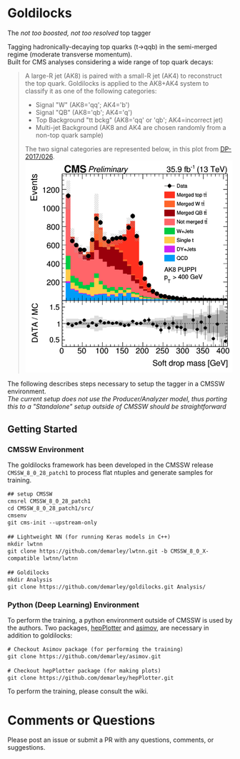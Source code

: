# Goldilocks
The _not too boosted, not too resolved_ top tagger

Tagging hadronically-decaying top quarks (t->qqb) in the semi-merged regime (moderate transverse momentum).  
Built for CMS analyses considering a wide range of top quark decays:  
> A large-R jet (AK8) is paired with a small-R jet (AK4) to reconstruct the top quark.
> Goldilocks is applied to the AK8+AK4 system to classify it as one of the following categories:
> - Signal "W" (AK8='qq'; AK4='b')
> - Signal "QB" (AK8='qb'; AK4='q')
> - Top Background "tt bckg" (AK8='qq' or 'qb'; AK4=incorrect jet)
> - Multi-jet Background (AK8 and AK4 are chosen randomly from a non-top quark sample)
> 
> The two signal categories are represented below, in this plot from [DP-2017/026](https://cds.cern.ch/record/2275225/files/DP2017_026.pdf).
> <img src="config/goldilocks_signal.png" width="500">


The following describes steps necessary to setup the tagger in a CMSSW environment.  
_The current setup does not use the Producer/Analyzer model, thus porting this to a "Standalone" setup outside of CMSSW should be straightforward_

## Getting Started

### CMSSW Environment
The goldilocks framework has been developed in the CMSSW release `CMSSW_8_0_28_patch1` to process flat ntuples and generate samples for training.

```
## setup CMSSW
cmsrel CMSSW_8_0_28_patch1
cd CMSSW_8_0_28_patch1/src/
cmsenv
git cms-init --upstream-only

## Lightweight NN (for running Keras models in C++)
mkdir lwtnn
git clone https://github.com/demarley/lwtnn.git -b CMSSW_8_0_X-compatible lwtnn/lwtnn

## Goldilocks
mkdir Analysis
git clone https://github.com/demarley/goldilocks.git Analysis/
```

### Python (Deep Learning) Environment

To perform the training, a python environment outside of CMSSW is used by the authors.
Two packages, 
[hepPlotter](https://github.com/demarley/hepPlotter) and [asimov](https://github.com/demarley/asimov), 
are necessary in addition to goldilocks:

```
# Checkout Asimov package (for performing the training)
git clone https://github.com/demarley/asimov.git

# Checkout hepPlotter package (for making plots)
git clone https://github.com/demarley/hepPlotter.git
```

To perform the training, please consult the wiki.


# Comments or Questions
Please post an issue or submit a PR with any questions, comments, or suggestions.
